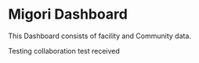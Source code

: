 # Migori Dashboard
 This Dashboard consists of facility and Community data.

 Testing collaboration
test received